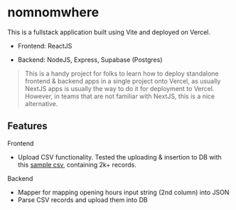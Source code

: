 # nomnomwhere

This is a fullstack application built using Vite and deployed on Vercel.

-   Frontend: ReactJS

-   Backend: NodeJS, Express, Supabase (Postgres)

> This is a handy project for folks to learn how to deploy standalone frontend & backend apps in a single project onto Vercel, as usually NextJS apps is usually the way to do it for deployment to Vercel. However, in teams that are not familiar with NextJS, this is a nice alternative.

## Features

Frontend

-   Upload CSV functionality. Tested the uploading & insertion to DB with this [sample csv](api/sampleFile.csv), containing 2k+ records.

Backend

-   Mapper for mapping opening hours input string (2nd column) into JSON
-   Parse CSV records and upload them into DB
